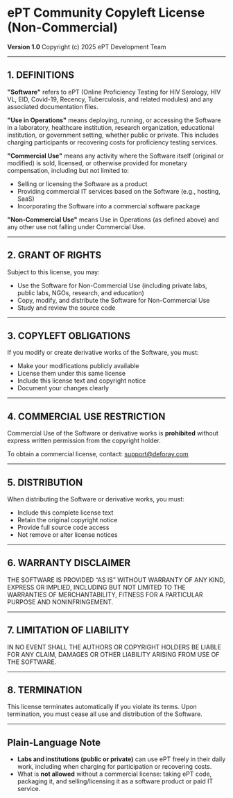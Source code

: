 # ePT Community Copyleft License (Non-Commercial)

**Version 1.0**
Copyright (c) 2025 ePT Development Team

---

## 1. DEFINITIONS

**"Software"** refers to ePT (Online Proficiency Testing for HIV Serology, HIV VL, EID, Covid-19, Recency, Tuberculosis, and related modules) and any associated documentation files.

**"Use in Operations"** means deploying, running, or accessing the Software in a laboratory, healthcare institution, research organization, educational institution, or government setting, whether public or private. This includes charging participants or recovering costs for proficiency testing services.

**"Commercial Use"** means any activity where the Software itself (original or modified) is sold, licensed, or otherwise provided for monetary compensation, including but not limited to:

* Selling or licensing the Software as a product
* Providing commercial IT services based on the Software (e.g., hosting, SaaS)
* Incorporating the Software into a commercial software package

**"Non-Commercial Use"** means Use in Operations (as defined above) and any other use not falling under Commercial Use.

---

## 2. GRANT OF RIGHTS

Subject to this license, you may:

* Use the Software for Non-Commercial Use (including private labs, public labs, NGOs, research, and education)
* Copy, modify, and distribute the Software for Non-Commercial Use
* Study and review the source code

---

## 3. COPYLEFT OBLIGATIONS

If you modify or create derivative works of the Software, you must:

* Make your modifications publicly available
* License them under this same license
* Include this license text and copyright notice
* Document your changes clearly

---

## 4. COMMERCIAL USE RESTRICTION

Commercial Use of the Software or derivative works is **prohibited** without express written permission from the copyright holder.

To obtain a commercial license, contact: [support@deforay.com](mailto:support@deforay.com)

---

## 5. DISTRIBUTION

When distributing the Software or derivative works, you must:

* Include this complete license text
* Retain the original copyright notice
* Provide full source code access
* Not remove or alter license notices

---

## 6. WARRANTY DISCLAIMER

THE SOFTWARE IS PROVIDED “AS IS” WITHOUT WARRANTY OF ANY KIND, EXPRESS OR IMPLIED, INCLUDING BUT NOT LIMITED TO THE WARRANTIES OF MERCHANTABILITY, FITNESS FOR A PARTICULAR PURPOSE AND NONINFRINGEMENT.

---

## 7. LIMITATION OF LIABILITY

IN NO EVENT SHALL THE AUTHORS OR COPYRIGHT HOLDERS BE LIABLE FOR ANY CLAIM, DAMAGES OR OTHER LIABILITY ARISING FROM USE OF THE SOFTWARE.

---

## 8. TERMINATION

This license terminates automatically if you violate its terms. Upon termination, you must cease all use and distribution of the Software.

---

## Plain-Language Note

* **Labs and institutions (public or private)** can use ePT freely in their daily work, including when charging for participation or recovering costs.
* What is **not allowed** without a commercial license: taking ePT code, packaging it, and selling/licensing it as a software product or paid IT service.
